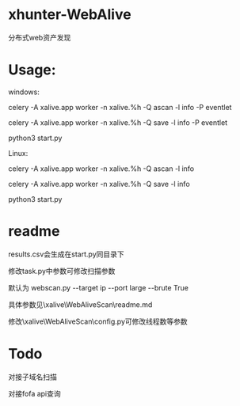 # xhunter-WebAlive
分布式web资产发现


# Usage:

windows:

 celery -A xalive.app worker -n xalive.%h -Q ascan -l info -P eventlet
 
 celery -A xalive.app worker -n xalive.%h -Q save -l info -P eventlet
 
 python3 start.py
 
Linux:

 celery -A xalive.app worker -n xalive.%h -Q ascan -l info
 
 celery -A xalive.app worker -n xalive.%h -Q save -l info
 
 python3 start.py
 
# readme

 results.csv会生成在start.py同目录下
 
 修改task.py中参数可修改扫描参数
 
 默认为 webscan.py --target ip --port large --brute True
 
 具体参数见\xalive\WebAliveScan\readme.md

 修改\xalive\WebAliveScan\config.py可修改线程数等参数
 
 # Todo
 
  对接子域名扫描
  
  对接fofa api查询
